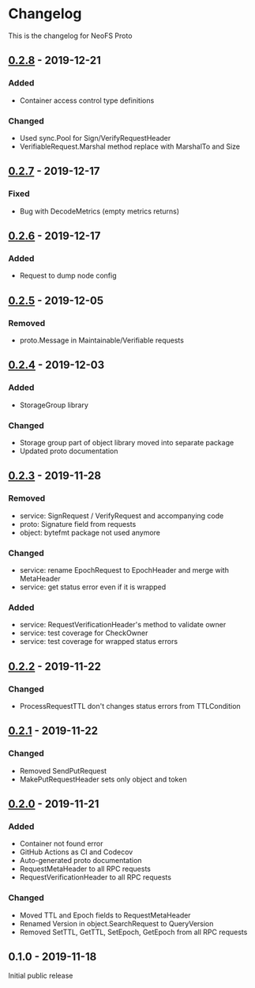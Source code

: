 # Changelog
This is the changelog for NeoFS Proto

## [0.2.8] - 2019-12-21

### Added
- Container access control type definitions

### Changed
- Used sync.Pool for Sign/VerifyRequestHeader
- VerifiableRequest.Marshal method replace with MarshalTo and Size

## [0.2.7] - 2019-12-17

### Fixed
- Bug with DecodeMetrics (empty metrics returns)

## [0.2.6] - 2019-12-17

### Added
- Request to dump node config

## [0.2.5] - 2019-12-05

### Removed
- proto.Message in Maintainable/Verifiable requests

## [0.2.4] - 2019-12-03

### Added
- StorageGroup library

### Changed
- Storage group part of object library moved into separate package
- Updated proto documentation

## [0.2.3] - 2019-11-28

### Removed
- service: SignRequest / VerifyRequest and accompanying code 
- proto: Signature field from requests
- object: bytefmt package not used anymore   

### Changed
- service: rename EpochRequest to EpochHeader and merge with MetaHeader
- service: get status error even if it is wrapped

### Added
- service: RequestVerificationHeader's method to validate owner
- service: test coverage for CheckOwner
- service: test coverage for wrapped status errors

## [0.2.2] - 2019-11-22

### Changed
- ProcessRequestTTL don't changes status errors from TTLCondition 

## [0.2.1] - 2019-11-22

### Changed
- Removed SendPutRequest
- MakePutRequestHeader sets only object and token 

## [0.2.0] - 2019-11-21

### Added
- Container not found error 
- GitHub Actions as CI and Codecov 
- Auto-generated proto documentation
- RequestMetaHeader to all RPC requests
- RequestVerificationHeader to all RPC requests

### Changed
- Moved TTL and Epoch fields to RequestMetaHeader
- Renamed Version in object.SearchRequest to QueryVersion
- Removed SetTTL, GetTTL, SetEpoch, GetEpoch from all RPC requests  

## 0.1.0 - 2019-11-18

Initial public release

[0.2.0]: https://github.com/nspcc-dev/neofs-proto/compare/v0.1.0...v0.2.0
[0.2.1]: https://github.com/nspcc-dev/neofs-proto/compare/v0.2.0...v0.2.1
[0.2.2]: https://github.com/nspcc-dev/neofs-proto/compare/v0.2.1...v0.2.2
[0.2.3]: https://github.com/nspcc-dev/neofs-proto/compare/v0.2.2...v0.2.3
[0.2.4]: https://github.com/nspcc-dev/neofs-proto/compare/v0.2.3...v0.2.4
[0.2.5]: https://github.com/nspcc-dev/neofs-proto/compare/v0.2.4...v0.2.5
[0.2.6]: https://github.com/nspcc-dev/neofs-proto/compare/v0.2.5...v0.2.6
[0.2.7]: https://github.com/nspcc-dev/neofs-proto/compare/v0.2.6...v0.2.7
[0.2.8]: https://github.com/nspcc-dev/neofs-proto/compare/v0.2.7...v0.2.8
